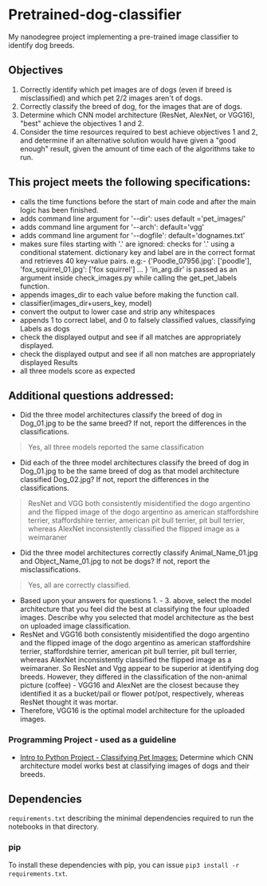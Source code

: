 # Pretrained-dog-classifier
My nanodegree project implementing a pre-trained image classifier to identify dog breeds.

## Objectives
1. Correctly identify which pet images are of dogs (even if breed is misclassified) and which pet 2/2 images aren't of dogs.
2. Correctly classify the breed of dog, for the images that are of dogs.
3. Determine which CNN model architecture (ResNet, AlexNet, or VGG16), "best" achieve the objectives 1 and 2.
4. Consider the time resources required to best achieve objectives 1 and 2, and determine if an alternative solution would have given a "good enough" result, given the amount of time each of the algorithms take to run.

## This project meets the following specifications:
* calls the time functions before the start of main code and after the main logic has been finished.
* adds command line argument for '--dir': uses default ='pet_images/'
* adds command line argument for '--arch': default='vgg'
* adds command line argument for '--dogfile': default='dognames.txt'
* makes sure files starting with '.' are ignored: checks for '.' using a conditional statement.
dictionary key and label are in the correct format and retrieves 40 key-value pairs. e.g:- {'Poodle_07956.jpg': ['poodle'], 'fox_squirrel_01.jpg': ['fox squirrel'] ... }
'in_arg.dir' is passed as an argument inside check_images.py while calling the get_pet_labels function.
* appends images_dir to each value before making the function call.
* classifier(images_dir+users_key, model)
* convert the output to lower case and strip any whitespaces
* appends 1 to correct label, and 0 to falsely classified values, classifying Labels as dogs
* check the displayed output and see if all matches are appropriately displayed.
* check the displayed output and see if all non matches are appropriately displayed Results
* all three models score as expected

## Additional questions addressed:
* Did the three model architectures classify the breed of dog in Dog_01.jpg to be the same breed? If  not, report the differences in the classifications.
 > Yes, all three models reported the same classification
* Did each of the three model architectures classify the breed of dog in Dog_01.jpg to be the same breed of dog as that model architecture classified Dog_02.jpg? If not, report the differences in the classifications.
 >ResNet and VGG both consistently misidentified the dogo argentino and the flipped image of the dogo argentino as american staffordshire terrier, staffordshire terrier, american pit bull terrier, pit bull terrier, whereas AlexNet inconsistently classified the flipped image as a weimaraner
* Did the three model architectures correctly classify Animal_Name_01.jpg and Object_Name_01.jpg to not be dogs? If not, report the misclassifications.
 > Yes, all are correctly classified.
* Based upon your answers for questions 1. - 3. above, select the model architecture that you feel did the best at classifying the four uploaded images. Describe why you selected that model architecture as the best on uploaded image classification.
* ResNet and VGG16 both consistently misidentified the dogo argentino and the flipped image of the dogo argentino as american staffordshire terrier, staffordshire terrier, american pit bull terrier, pit bull terrier, whereas AlexNet inconsistently classified the flipped image as a weimaraner. So ResNet and Vgg appear to be superior at identifying dog breeds. However, they differed in the classification of the non-animal picture (coffee) - VGG16 and AlexNet are the closest because they identified it as a bucket/pail or flower pot/pot, respectively, whereas ResNet thought it was mortar.
* Therefore, VGG16 is the optimal model architecture for the uploaded images.

### Programming Project - used as a guideline
* [Intro to Python Project - Classifying Pet Images:](https://github.com/udacity/AIPND-revision/tree/master/intropyproject-classify-pet-images "Classifying Pet Images Project") Determine which CNN architecture model works best at classifying images of dogs and their breeds.


## Dependencies

 `requirements.txt` describing the minimal dependencies required to run the notebooks in that directory.


### pip

To install these dependencies with pip, you can issue `pip3 install -r requirements.txt`.

